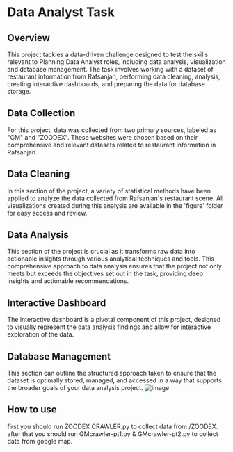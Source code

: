 # Data Analyst Task
## Overview
This project tackles a data-driven challenge designed to test the skills relevant to Planning Data Analyst roles, including data analysis, visualization and database management. The task involves working with a dataset of restaurant information from Rafsanjan, performing data cleaning, analysis, creating interactive dashboards, and preparing the data for database storage.

## Data Collection
For this project, data was collected from two primary sources, labeled as "GM" and "ZOODEX". These websites were chosen based on their comprehensive and relevant datasets related to restaurant information in Rafsanjan.

## Data Cleaning
In this section of the project, a variety of statistical methods have been applied to analyze the data collected from Rafsanjan's restaurant scene. All visualizations created during this analysis are available in the 'figure' folder for easy access and review.

## Data Analysis
This section of the project is crucial as it transforms raw data into actionable insights through various analytical techniques and tools. This comprehensive approach to data analysis ensures that the project not only meets but exceeds the objectives set out in the task, providing deep insights and actionable recommendations.

## Interactive Dashboard
The interactive dashboard is a pivotal component of this project, designed to visually represent the data analysis findings and allow for interactive exploration of the data.

## Database Management
This section can outline the structured approach taken to ensure that the dataset is optimally stored, managed, and accessed in a way that supports the broader goals of your data analysis project.
![image](https://github.com/user-attachments/assets/ba6cf3b0-4eec-473e-8785-48dbf6be61c4)

## How to use
first you should run ZOODEX CRAWLER.py to collect data from /ZOODEX. after that you should run GMcrawler-pt1.py & GMcrawler-pt2.py to collect data from google map.
